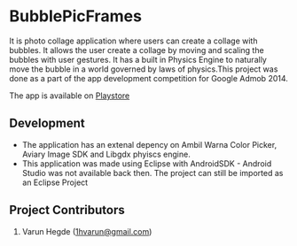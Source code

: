 BubblePicFrames
===============

It is photo collage application where users can create a collage with bubbles. It allows the user create a collage by moving and scaling the bubbles with user gestures. It has a built in Physics Engine to naturally move the bubble in a world governed by laws of physics.This project was done as a part of the app development competition for Google Admob 2014.

The app is available on [Playstore](https://play.google.com/store/apps/details?id=com.applications.bubblepicframes&hl=en)

Development
-----------

* The application has an extenal depency on Ambil Warna Color Picker, Aviary Image SDK and Libgdx phyiscs engine.
* This application was made using Eclipse with AndroidSDK - Android Studio was not available back then. The project can still be imported as an Eclipse Project


Project Contributors
--------------------

1. Varun Hegde (1hvarun@gmail.com)
